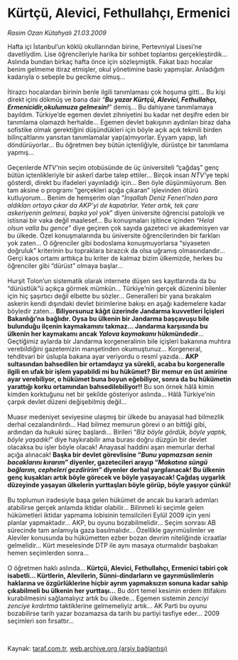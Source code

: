 # Kürtçü, Alevici, Fethullahçı, Ermenici

*Rasim Ozan Kütahyalı 21.03.2009*

<div class="taraf_structure_2col_1zq">
<div class="margen_n">



 <p>Hafta içi İstanbul’un köklü okullarından birine, Pertevniyal Lisesi’ne davetliydim. Lise öğrencileriyle harika bir sohbet toplantısı gerçekleştirdik... Aslında bundan birkaç hafta önce için sözleşmiştik. Fakat bazı hocalar benim gelmeme itiraz etmişler, okul yönetimine baskı yapmışlar. Anladığım kadarıyla o sebeple bu gecikme olmuş... <br/><br/>İtirazcı hocalardan birinin benle ilgili tanımlaması çok hoşuma gitti... Bu kişi direkt içini dökmüş ve bana dair “<b><i>Bu yazar Kürtçü, Alevici, Fethullahçı, Ermenicidir,okulumuza gelmesin!</i></b>” demiş... Bu dahiyane tanımlamaya bayıldım. Türkiye’de egemen devlet zihniyetini bu kadar net deşifre eden bir tanımlama olamazdı herhalde... Egemen devlet bakışının aydınları biraz daha sofistike olmak gerektiğini düşündükleri için böyle açık açık tekmili birden bilinçaltlarını yansıtan tanımlamalar yap(a)mıyorlar. Eyyam yapıp, lafı döndürüyorlar... Bu öğretmen bey bütün içtenliğiyle, dürüstçe bir tanımlama yapmış... <br/><br/>Geçenlerde <i>NTV’</i>nin seçim otobüsünde de üç üniversiteli “çağdaş” genç bütün içtenlikleriyle bir askerî darbe talep ettiler... Birçok insan <i>NTV’</i>ye tepki gösterdi, direkt bu ifadeleri yayınladığı için... Ben öyle düşünmüyorum. Ben tam aksine o programı “gerçekleri açığa çıkaran” işlevinden ötürü kutluyorum... Benim de hemşerim olan “<i>İnşallah Deniz Feneri’nden para aldıkları ortaya çıkar da AKP’yi de kapatırlar. Yeter artık, tek çare askeriyenin gelmesi, başka yol yok</i>” diyen üniversite öğrencisi patolojik ve istisnai bir vaka değil maalesef... Bu konuşmaları işitince içinden “<i>Helal olsun valla bu gence</i>” diye geçiren çok sayıda gazeteci ve akademisyen var bu ülkede. Özel konuşmalarında bu üniversite öğrencilerinden bir farkları yok zaten... O öğrenciler gibi bodoslama konuşmuyorlarsa “siyaseten doğruluk” kriterinin bu topraklara birazcık da olsa uğramış olmasındandır... Gerçi kaos ortamı arttıkça bu kriter de kalmaz bizim ülkemizde, herkes bu öğrenciler gibi “dürüst” olmaya başlar... <br/><br/>Hurşit Tolon’un sistematik olarak internete düşen ses kayıtlarında da bu “dürüstlük”ü açıkça görmek mümkün... Türkiye’nin gerçek düzenini bilenler için hiç şaşırtıcı değil elbette bu sözler... Generalleri bir yana bırakalım askerin kendi dışındaki devlet birimlerine bakışı en aşağı kademelere kadar böyledir zaten...<b> Biliyorsunuz kâğıt üzerinde Jandarma kuvvetleri İçişleri Bakanlığı’na bağlıdır. Oysa bu ülkenin bir Jandarma başçavuşu bile bulunduğu ilçenin kaymakamını takmaz... Jandarma karşısında bu ülkenin her kaymakamı ancak <i>Yalova kaymakamı</i> hükmündedir</b>... Geçtiğimiz aylarda bir Jandarma korgeneralinin bile içişleri bakanına muhtıra verebildiğini gazetemizin manşetinden okumuştunuz... Korgeneral, tehditvari bir üslupla bakana ayar veriyordu o resmî yazıda...<b> AKP sultasından bahsedilen bir ortamdayız ya sürekli, acaba bu korgeneralle ilgili en ufak bir işlem yapabildi mi bu hükümet? Bir memur en üst amirine ayar verebiliyor, o hükümet buna boyun eğebiliyor, sonra da bu hükümetin yarattığı korku ortamından bahsedilebiliyor!!</b> Bu son örnek hâlâ kimin kimden korktuğunu net bir şekilde gösteriyor aslında... Hâlâ Türkiye’nin çarpık devlet düzeni değişebilmiş değil... <br/><br/>Muasır medeniyet seviyesine ulaşmış bir ülkede bu anayasal had bilmezlik derhal cezalandırılırdı... Had bilmez memurun görevi o an bittiği gibi, ardından da hukuki süreç başlardı... Birileri “<i>Biz böyle gördük, böyle yaptık, böyle yaşadık!</i>” diye haykırabilir ama burası doğru düzgün bir devlet olacaksa bu işler böyle olacak! Anayasal haddini aşan memurlar derhal açığa alınacak! <b>Başka bir devlet görevlisine “<i>Bunu yapmazsan senin bacaklarını kırarım</i>” diyenler, gazetecileri arayıp “<i>Makatına süngü bağlarım, cepheleri gezdiririm</i>” diyenler derhal yargılanacak! Bu ülkenin genç kuşakları artık böyle görecek ve böyle yaşayacak! Çağdaş uygarlık düzeyinde yaşayan ülkelerin yurttaşları böyle görüp, böyle yaşıyor çünkü!</b> <br/><br/>Bu toplumun iradesiyle başa gelen hükümet de ancak bu kararlı adımları atabilirse gerçek anlamda iktidar olabilir... Bilinmeli ki seçimle gelen hükümetleri iktidar yapmama lobisinin temsilcileri Eylül 2009 için yeni planlar yapmaktadır... AKP, bu oyunu bozabilmelidir... Seçim sonrası AB sürecinde tam anlamıyla gaza basılmalıdır... Özellikle gayrımüslimler ve Aleviler konusunda bu hükümetten ezber bozan devrim niteliğinde icraatlar gelmelidir... Kürt meselesinde DTP ile aynı masaya oturmalıdır başbakan hemen seçimlerden sonra... <br/><br/>O öğretmen haklı aslında...<b> Kürtçü, Alevici, Fethullahçı, Ermenici tabiri çok isabetli... Kürtlerin, Alevilerin, Sünni-dindarların ve gayrımüslimlerin haklarına ve özgürlüklerine hiçbir ayrım yapmaksızın sonuna kadar sahip çıkabilmeli bu ülkenin her yurttaşı...</b> Bu dört temel kesimin erdem ittifakını kurabilmesini sağlamalıyız artık bu ülkede... Egemen sistemin <i>zenciyi zenciye kırdırtma</i> taktiklerine gelmemeliyiz artık... AK Parti bu oyunu bozabilirse tarih yazar bozamazsa da tarih bu partiyi tasfiye eder... 2009 seçimleri son fırsattır...</p>

<br/>


<div id="taraf_not">
</div>

</div>


</div>

Kaynak: [taraf.com.tr](http://www.taraf.com.tr:80/makale/4609.htm), [web.archive.org (arşiv bağlantısı)](http://web.archive.org/web/20090530152142/http://www.taraf.com.tr:80/makale/4609.htm)

